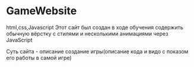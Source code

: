 # GameWebsite
html,css,Javascript
Этот сайт был создан в ходе обучения содержить обычную вёрстку с стилями и несколькими анимациями через JavaScript

Суть сайта - описание создание игры(описание кода и видо с показом его работы в самой игре)
